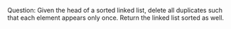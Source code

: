 Question:
Given the head of a sorted linked list, delete all duplicates such that each element appears only once. Return the linked list sorted as well.
